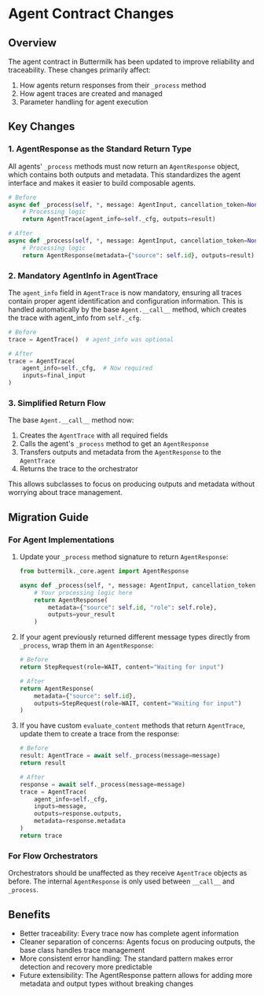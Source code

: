 # Agent Contract Changes

## Overview

The agent contract in Buttermilk has been updated to improve reliability and traceability. These changes primarily affect:
1. How agents return responses from their `_process` method
2. How agent traces are created and managed
3. Parameter handling for agent execution

## Key Changes

### 1. AgentResponse as the Standard Return Type

All agents' `_process` methods must now return an `AgentResponse` object, which contains both outputs and metadata. This standardizes the agent interface and makes it easier to build composable agents.

```python
# Before
async def _process(self, *, message: AgentInput, cancellation_token=None, **kwargs) -> AgentTrace:
    # Processing logic
    return AgentTrace(agent_info=self._cfg, outputs=result)

# After
async def _process(self, *, message: AgentInput, cancellation_token=None, **kwargs) -> AgentResponse:
    # Processing logic
    return AgentResponse(metadata={"source": self.id}, outputs=result)
```

### 2. Mandatory AgentInfo in AgentTrace

The `agent_info` field in `AgentTrace` is now mandatory, ensuring all traces contain proper agent identification and configuration information. This is handled automatically by the base `Agent.__call__` method, which creates the trace with agent_info from `self._cfg`.

```python
# Before
trace = AgentTrace()  # agent_info was optional

# After
trace = AgentTrace(
    agent_info=self._cfg,  # Now required
    inputs=final_input
)
```

### 3. Simplified Return Flow

The base `Agent.__call__` method now:
1. Creates the `AgentTrace` with all required fields
2. Calls the agent's `_process` method to get an `AgentResponse`
3. Transfers outputs and metadata from the `AgentResponse` to the `AgentTrace`
4. Returns the trace to the orchestrator

This allows subclasses to focus on producing outputs and metadata without worrying about trace management.

## Migration Guide

### For Agent Implementations

1. Update your `_process` method signature to return `AgentResponse`:
   ```python
   from buttermilk._core.agent import AgentResponse
   
   async def _process(self, *, message: AgentInput, cancellation_token=None, **kwargs) -> AgentResponse:
       # Your processing logic here
       return AgentResponse(
           metadata={"source": self.id, "role": self.role}, 
           outputs=your_result
       )
   ```

2. If your agent previously returned different message types directly from `_process`, wrap them in an `AgentResponse`:
   ```python
   # Before
   return StepRequest(role=WAIT, content="Waiting for input")
   
   # After
   return AgentResponse(
       metadata={"source": self.id}, 
       outputs=StepRequest(role=WAIT, content="Waiting for input")
   )
   ```

3. If you have custom `evaluate_content` methods that return `AgentTrace`, update them to create a trace from the response:
   ```python
   # Before
   result: AgentTrace = await self._process(message=message)
   return result
   
   # After
   response = await self._process(message=message)
   trace = AgentTrace(
       agent_info=self._cfg,
       inputs=message,
       outputs=response.outputs,
       metadata=response.metadata
   )
   return trace
   ```

### For Flow Orchestrators

Orchestrators should be unaffected as they receive `AgentTrace` objects as before. The internal `AgentResponse` is only used between `__call__` and `_process`.

## Benefits

- Better traceability: Every trace now has complete agent information
- Cleaner separation of concerns: Agents focus on producing outputs, the base class handles trace management
- More consistent error handling: The standard pattern makes error detection and recovery more predictable
- Future extensibility: The AgentResponse pattern allows for adding more metadata and output types without breaking changes
